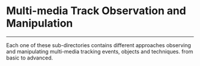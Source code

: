 # Multi-media Track Observation and Manipulation
----

Each one of these sub-directories contains different approaches
observing and manipulating multi-media tracking events, objects
and techniques. from basic to advanced.

